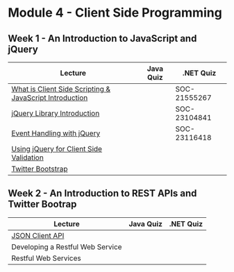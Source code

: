 # Module 4 - Client Side Programming

## Week 1 - An Introduction to JavaScript and jQuery

| Lecture | Java Quiz | .NET Quiz |
|---------|-----------|-----------|
|[What is Client Side Scripting & JavaScript Introduction](client-side-scripting.md) | | SOC-21555267 |
|[jQuery Library Introduction](jquery-library-introduction.md)| | SOC-23104841 | 
|[Event Handling with jQuery](jquery-event-handling.md) | | SOC-23116418 |
|[Using jQuery for Client Side Validation](jquery-validation.md) | | |
|[Twitter Bootstrap](responsive-design.md) | | |

## Week 2 - An Introduction to REST APIs and Twitter Bootrap

| Lecture | Java Quiz | .NET Quiz |
|---------|-----------|-----------|
| [JSON Client API](json-apis.md) | | |
| Developing a Restful Web Service | | |
| Restful Web Services | | |

